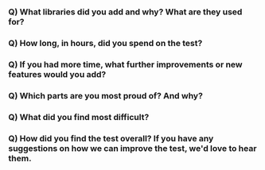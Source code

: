 ### Q) What libraries did you add and why? What are they used for?

### Q) How long, in hours, did you spend on the test?

### Q) If you had more time, what further improvements or new features would you add?

### Q) Which parts are you most proud of? And why?

### Q) What did you find most difficult?

### Q) How did you find the test overall? If you have any suggestions on how we can improve the test, we'd love to hear them.
